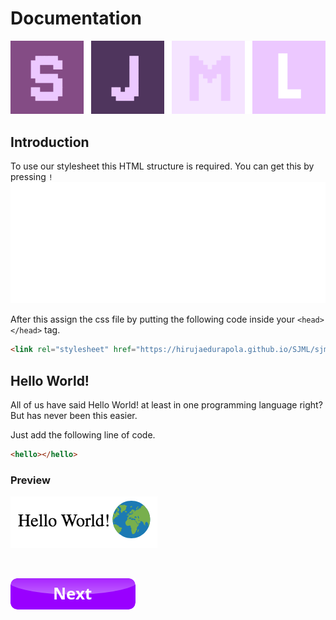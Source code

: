# Documentation
![SJML Logo](sjml_md.png)
## Introduction
To use our stylesheet this HTML structure is required.
You can get this by pressing `!`
![html](htmlL.svg)

After this assign the css file by putting the following code inside your `<head> </head>` tag.
```html
<link rel="stylesheet" href="https://hirujaedurapola.github.io/SJML/sjml.css">
```

## Hello World!

All of us have said Hello World! at least in one programming language right? 
But has never been this easier.

Just add the following line of code.
```html
<hello></hello>
```
### Preview
![Hello World Preview](hw.png)

<br>

[![Next](next.png)](icons/)

